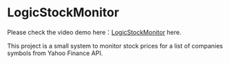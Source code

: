# 
<h1>LogicStockMonitor</h1>
Please check the video demo here：<a href="https://youtu.be/He4rXg6uQW0">LogicStockMonitor</a> here.


This project is a small system to monitor stock prices for a list of companies symbols from Yahoo Finance API. 
